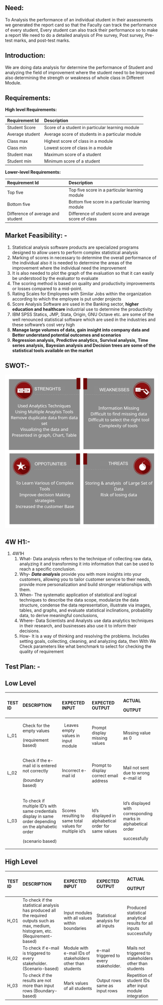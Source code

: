 ﻿
<h2>Need:</h2>

To Analysis the performance of an individual student in their assessments we generated the report card so that the Faculty can track the performance of every student, Every student can also track their performance so to make a report We need to do a detailed analysis of Pre survey, Post survey, Pre-test marks, and post-test marks.

<h2>Introduction:</h2>


We are doing data analysis for determine the performance of Student and analyzing the field of improvement where the student need to be Improved also determining the strength or weakness of whole class in Different Module.

<h2>Requirements:</h2>


**High level Requirements:**

|**Requirement Id**|**Description** |
| :- | :- |
|Student Score|Score of a student in particular learning module|
|Average student |Average score of students in a particular module|
|Class max|Highest score of class in a module|
|Class min|Lowest score of class in a module|
|Student max|Maximum score of a student|
|Student min|Minimum score of a student|

**Lower-level Requirements:**

|**Requirement Id**|**Description** |
| :- | :- |
|Top five|Top five score in a particular learning module|
|Bottom five|Bottom five score in a particular learning module|
|Difference of average and student|Difference of student score and average score of class|




<h2>Market Feasibility: - </h2>


1. Statistical analysis software products are specialized programs designed to allow users to perform complex statistical analysis
1. Marking of scores in necessary to determine the overall performance of the individual also it is needed to determine the areas of the improvement where the individual need the improvement 
1. It is also needed to plot the graph of the evaluation so that it can easily be understood by the evaluator to evaluate
1. The scoring method is based on quality and productivity improvements or losses compared to a mid-point.
1. Rating Scales for Employees with Similar Jobs within the organization according to which the employee is put under projects
1. Score Analysis Software are used in the Banking sector, **higher education and healthcare** industrial use to determine the productivity
1. IBM SPSS Statics, JMP, Stata, Origin, GNU Octave etc. are some of the well renounced statistical software which are used in the industries and these software’s cost very high
1. **Manage large volumes of data, gain insight into company data and Better understand potential outcomes and scenarios**
1. **Regression analysis,** **Predictive analytics,** **Survival analysis,** **Time series analysis,** **Bayesian analysis and Decision trees are some of the statistical tools available on the market**






<h2> SWOT:- </h2>


![](https://github.com/99003713/AppliedSDLC_C3/blob/main/1_Requirements/swot.png)




<h2> 4W H1:-</h2>

     
1. 4W1H
   1. What- Data analysis refers to the technique of collecting raw data, analyzing it and transforming it into information that can be used to reach a specific conclusion.
   1.  Why- ***Data analysis*** provide you with more insights into your customers, allowing you to tailor customer service to their needs, provide more personalization and build stronger relationships with them.
   1.  When- The systematic application of statistical and logical techniques to describe the data scope, modularize the data structure, condense the data representation, illustrate via images, tables, and graphs, and evaluate statistical inclinations, probability data, to derive meaningful conclusions,
   1.  Where- Data Scientists and Analysts use data analytics techniques in their research, and businesses also use it to inform their decisions.
   1.  How- It is a way of thinking and resolving the problems. Includes setting goals, collecting, cleaning, and analyzing data, then With We Check parameters like what benchmark to select for checking the quality of requirement

<h2>Test Plan: -</h2>


<h2>Low Level</h2>


|TEST ID|DESCRIPTION|EXPECTED INPUT|EXPECTED OUTPUT|<p>ACTUAL</p><p>OUTPUT</p>|
| :- | :- | :- | :- | :- |
|L\_01|<p>Check for the empty values</p><p>(requirement based)</p>|` `Leaves empty values in input module|Prompt display missing values|Missing value as 0|
|L\_02|<p>Check if the e-mail id is entered not correctly</p><p>(boundary based)</p>|Incorrect e-mail id|Prompt to display correct email address|Mail not sent due to wrong e-mail id|
|L\_03|<p>To check if multiple ID’s with same credentials display in same order depending on the alphabetic order</p><p>(scenario based)</p>|Scores resulting to same total values for multiple id’s|Id’s displayed in alphabetical order for same values|<p>Id’s displayed with corresponding marks in alphabetical order</p><p>successfully</p>|


<h2>High Level</h2>


|TEST ID|DESCRIPTION|EXPECTED INPUT|EXPECTED OUTPUT|<p>ACTUAL</p><p>OUTPUT</p>|
| :- | :- | :- | :- | :- |
|H\_O1|To check if the statistical analysis has produced all the required outputs such as max, medium, histogram, etc. (Requirement-based)|Input modules with all values within boundaries|Statistical analysis for all inputs|Produced statistical analytical results for all inputs successfully|
|H\_02|To check if e-mail is triggered to every stakeholder. (Scenario-based)|Module with e-mail IDs of stakeholders other than students|e-mail triggered to every stakeholder.|Mails not triggered to stakeholders other than students|
|H\_03|To check if the results are not more than input rows (Boundary-based)|Mark values of all students|Output rows same as input rows|Repetition of student IDs after input module integration|





